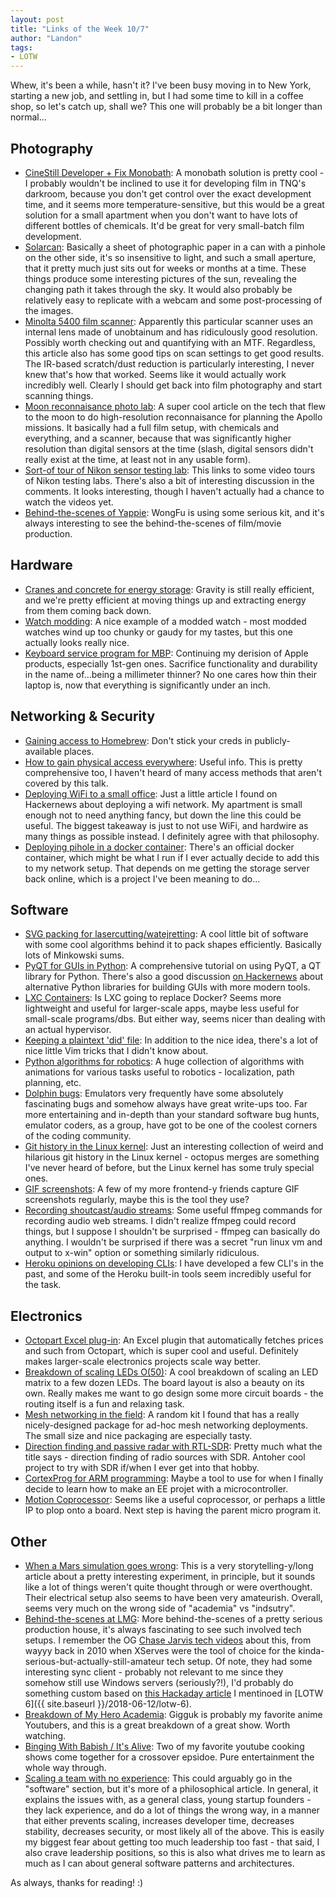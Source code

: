 ```yaml
---
layout: post
title: "Links of the Week 10/7"
author: "Landon"
tags:
- LOTW
---
```


Whew, it's been a while, hasn't it? I've been busy moving in to New York, starting a new job, and settling in, but I had some time to kill in a coffee shop, so let's catch up, shall we? This one will probably be a bit longer than normal...

## Photography
- [CineStill Developer + Fix Monobath](https://www.japancamerahunter.com/2018/06/film-news-cinestill-release-developer-fix-bw-monobath/): A monobath solution is pretty cool - I probably wouldn't be inclined to use it for developing film in TNQ's darkroom, because you don't get control over the exact development time, and it seems more temperature-sensitive, but this would be a great solution for a small apartment when you don't want to have lots of different bottles of chemicals. It'd be great for very small-batch film development.
- [Solarcan](https://www.japancamerahunter.com/2018/06/camera-geekery-the-solarcan/): Basically a sheet of photographic paper in a can with a pinhole on the other side, it's so insensitive to light, and such a small aperture, that it pretty much just sits out for weeks or months at a time. These things produce some interesting pictures of the sun, revealing the changing path it takes through the sky. It would also probably be relatively easy to replicate with a webcam and some post-processing of the images.
- [Minolta 5400 film scanner](https://www.japancamerahunter.com/2018/07/guides-ultimate-scanning-guide-minolta-5400-meets-silverfast-8/): Apparently this particular scanner uses an internal lens made of unobtainum and has ridiculously good resolution. Possibly worth checking out and quantifying with an MTF. Regardless, this article also has some good tips on scan settings to get good results. The IR-based scratch/dust reduction is particularly interesting, I never knew that's how that worked. Seems like it would actually work incredibly well. Clearly I should get back into film photography and start scanning things.
- [Moon reconnaisance photo lab](https://hackaday.com/2018/08/02/the-photo-lab-that-flew-to-the-moon/): A super cool article on the tech that flew to the moon to do high-resolution reconnaisance for planning the Apollo missions. It basically had a full film setup, with chemicals and everything, and a scanner, because that was significantly higher resolution than digital sensors at the time (slash, digital sensors didn't really exist at the time, at least not in any usable form).
- [Sort-of tour of Nikon sensor testing lab](https://nikonrumors.com/2018/07/17/inside-nikons-secret-sensor-design-lab.aspx/): This links to some video tours of Nikon testing labs. There's also a bit of interesting discussion in the comments. It looks interesting, though I haven't actually had a chance to watch the videos yet.
- [Behind-the-scenes of Yappie](https://www.youtube.com/watch?v=_iGKNURtI9A): WongFu is using some serious kit, and it's always interesting to see the behind-the-scenes of film/movie production.

## Hardware
- [Cranes and concrete for energy storage](https://qz.com/1355672/stacking-concrete-blocks-is-a-surprisingly-efficient-way-to-store-energy/): Gravity is still really efficient, and we're pretty efficient at moving things up and extracting energy from them coming back down.
- [Watch modding](https://www.reddit.com/r/Watches/comments/8zou54/seiko_my_customized_seiko_5_on_the_adriatic_sea/?st=jjqkzdf9&sh=92e15175): A nice example of a modded watch - most modded watches wind up too chunky or gaudy for my tastes, but this one actually looks really nice.
- [Keyboard service program for MBP](https://www.apple.com/support/keyboard-service-program-for-macbook-and-macbook-pro/): Continuing my derision of Apple products, especially 1st-gen ones. Sacrifice functionality and durability in the name of...being a millimeter thinner? No one cares how thin their laptop is, now that everything is significantly under an inch.

## Networking & Security
- [Gaining access to Homebrew](https://medium.com/@vesirin/how-i-gained-commit-access-to-homebrew-in-30-minutes-2ae314df03ab): Don't stick your creds in publicly-available places.
- [How to gain physical access everywhere](https://www.youtube.com/watch?v=4YYvBLAF4T8): Useful info. This is pretty comprehensive too, I haven't heard of many access methods that aren't covered by this talk.
- [Deploying WiFi to a small office](https://triplebyte.com/blog/how-triplebyte-solved-its-office-wifi-problems): Just a little article I found on Hackernews about deploying a wifi network. My apartment is small enough not to need anything fancy, but down the line this could be useful. The biggest takeaway is just to not use WiFi, and hardwire as many things as possible instead. I definitely agree with that philosophy.
- [Deploying pihole in a docker container](https://hub.docker.com/r/pihole/pihole/): There's an official docker container, which might be what I run if I ever actually decide to add this to my network setup. That depends on me getting the storage server back online, which is a project I've been meaning to do...

## Software
- [SVG packing for lasercutting/watejretting](https://deepnest.io/): A cool little bit of software with some cool algorithms behind it to pack shapes efficiently. Basically lots of Minkowski sums.
- [PyQT for GUIs in Python](https://build-system.fman.io/pyqt5-tutorial): A comprehensive tutorial on using PyQT, a QT library for Python. There's also a good discussion [on Hackernews](https://news.ycombinator.com/item?id=18067684) about alternative Python libraries for building GUIs with more modern tools.
- [LXC Containers](https://news.ycombinator.com/item?id=17478195): Is LXC going to replace Docker? Seems more lightweight and useful for larger-scale apps, maybe less useful for small-scale programs/dbs. But either way, seems nicer than dealing with an actual hypervisor.
- [Keeping a plaintext 'did' file](https://theptrk.com/2018/07/11/did-txt-file/): In addition to the nice idea, there's a lot of nice little Vim tricks that I didn't know about.
- [Python algorithms for robotics](https://atsushisakai.github.io/PythonRobotics/#a-algorithm): A huge collection of algorithms with animations for various tasks useful to robotics - localization, path planning, etc.
- [Dolphin bugs](https://ppltoast.wordpress.com/2018/05/11/a-small-look-into-the-gamecubes-copy-filter/): Emulators very frequently have some absolutely fascinating bugs and somehow always have great write-ups too. Far more entertaining and in-depth than your standard software bug hunts, emulator coders, as a group, have got to be one of the coolest corners of the coding community.
- [Git history in the Linux kernel](https://www.destroyallsoftware.com/blog/2017/the-biggest-and-weirdest-commits-in-linux-kernel-git-history): Just an interesting collection of weird and hilarious git history in the Linux kernel - octopus merges are something I've never heard of before, but the Linux kernel has some truly special ones.
- [GIF screenshots](https://www.cockos.com/licecap/): A few of my more frontend-y friends capture GIF screenshots regularly, maybe this is the tool they use?
- [Recording shoutcast/audio streams](https://old.reddit.com/r/DataHoarder/comments/98sm3d/my_recording_of_a_radio_station_finally_came_in/?st=jl32ql00&sh=15e320e2): Some useful ffmpeg commands for recording audio web streams. I didn't realize ffmpeg could record things, but I suppose I shouldn't be surprised - ffmpeg can basically do anything. I wouldn't be surprised if there was a secret "run linux vm and output to x-win" option or something similarly ridiculous.
- [Heroku opinions on developing CLIs](https://medium.com/@jdxcode/12-factor-cli-apps-dd3c227a0e46): I have developed a few CLI's in the past, and some of the Heroku built-in tools seem incredibly useful for the task.

## Electronics
- [Octopart Excel plug-in](https://octopart.com/excel): An Excel plugin that automatically fetches prices and such from Octopart, which is super cool and useful. Definitely makes larger-scale electronics projects scale way better.
- [Breakdown of scaling LEDs O(50)](https://hackaday.com/2018/09/04/when-are-dumb-leds-the-smart-choice/): A cool breakdown of scaling an LED matrix to a few dozen LEDs. The board layout is also a beauty on its own. Really makes me want to go design some more circuit boards - the routing itself is a fun and relaxing task.
- [Mesh networking in the field](https://www.gotenna.com/pages/gotenna-pro-deployment-kit): A random kit I found that has a really nicely-designed package for ad-hoc mesh networking deployments. The small size and nice packaging are especially tasty.
- [Direction finding and passive radar with RTL-SDR](https://hackaday.com/2018/09/10/direction-finding-and-passive-radar-with-rtl-sdr/): Pretty much what the title says - direction finding of radio sources with SDR. Antoher cool project to try with SDR if/when I ever get into that hobby.
- [CortexProg for ARM programming](https://hackaday.com/2018/07/17/cortexprog-is-a-real-arm-twister/): Maybe a tool to use for when I finally decide to learn how to make an EE projet with a microcontroller.
- [Motion Coprocessor](https://hackaday.com/2018/08/18/a-motion-coprocessor-without-the-proprietary-layer/): Seems like a useful coprocessor, or perhaps a little IP to plop onto a board. Next step is having the parent micro program it.

## Other
- [When a Mars simulation goes wrong](https://www.theatlantic.com/science/archive/2018/06/mars-simulation-hi-seas-nasa-hawaii/553532/): This is a very storytelling-y/long article about a pretty interesting experiment, in principle, but it sounds like a lot of things weren't quite thought through or were overthought. Their electrical setup also seems to have been very amateurish. Overall, seems very much on the wrong side of "academia" vs "indsutry".
- [Behind-the-scenes at LMG](https://www.youtube.com/watch?v=eQED3tF8wuw): More behind-the-scenes of a pretty serious production house, it's always fascinating to see such involved tech setups. I remember the OG [Chase Jarvis tech videos](https://www.youtube.com/watch?v=Y-6EQo6it7Y) about this, from wayyy back in 2010 when XServes were the tool of choice for the kinda-serious-but-actually-still-amateur tech setup. Of note, they had some interesting sync client - probably not relevant to me since they somehow still use Windows servers (seriously?!), I'd probably do something custom based on [this Hackaday article](https://hackaday.com/2018/06/07/linux-fu-watch-that-filesystem/) I mentinoed in [LOTW 6]({{ site.baseurl }}/2018-06-12/lotw-6).
- [Breakdown of My Hero Academia](https://www.youtube.com/watch?v=D3jjVsm99Ec): Gigguk is probably my favorite anime Youtubers, and this is a great breakdown of a great show. Worth watching.
- [Binging With Babish / It's Alive](https://www.youtube.com/watch?v=nMYopbutSgs): Two of my favorite youtube cooking shows come together for a crossover epsidoe. Pure entertainment the whole way through.
- [Scaling a team with no experience](https://stephenmann.io/post/dont-do-this-in-production/): This could arguably go in the "software" section, but it's more of a philosophical article. In general, it explains the issues with, as a general class, young startup founders - they lack experience, and do a lot of things the wrong way, in a manner that either prevents scaling, increases developer time, decreases stability, decreases security, or most likely all of the above. This is easily my biggest fear about getting too much leadership too fast - that said, I also crave leadership positions, so this is also what drives me to learn as much as I can about general software patterns and architectures.


As always, thanks for reading! :)